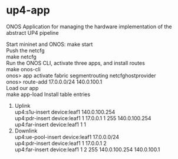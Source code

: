 # up4-app
ONOS Application for managing the hardware implementation of the abstract UP4 pipeline

Start mininet and ONOS:
    make start  
Push the netcfg  
    make netcfg  
Run the ONOS CLI, activate three apps, and install routes  
    make onos-cli  
    onos> app activate fabric segmentrouting netcfghostprovider  
    onos> route-add 17.0.0.0/24 140.0.100.1  
Load our app  
    make app-load
Install table entries  
1. Uplink  
    up4:s1u-insert device:leaf1 140.0.100.254  
    up4:pdr-insert device:leaf1 1 17.0.0.1 1 255 140.0.100.254  
    up4:far-insert device:leaf1 1 1   
1. Downlink  
    up4:ue-pool-insert device:leaf1 17.0.0.0/24  
    up4:pdr-insert device:leaf1 1 17.0.0.1 2  
    up4:far-insert device:leaf1 1 2 255 140.0.100.254 140.0.100.1  
